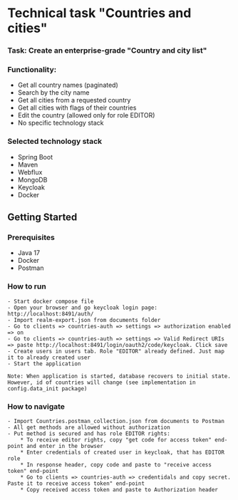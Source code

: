 # Technical task "Countries and cities"

### Task: Create an enterprise-grade "Country and city list"
### Functionality:
* Get all country names (paginated)
* Search by the city name
* Get all cities from a requested country
* Get all cities with flags of their countries
* Edit the country (allowed only for role EDITOR)
* No specific technology stack

### Selected technology stack
* Spring Boot
* Maven
* Webflux
* MongoDB
* Keycloak
* Docker

## Getting Started

### Prerequisites
* Java 17
* Docker
* Postman

### How to run
  ```shell
- Start docker compose file
- Open your browser and go keycloak login page: http://localhost:8491/auth/
- Import realm-export.json from documents folder
- Go to clients => countries-auth => settings => authorization enabled => on 
- Go to clients => countries-auth => settings => Valid Redirect URIs => paste http://localhost:8491/login/oauth2/code/keycloak. Click save
- Create users in users tab. Role "EDITOR" already defined. Just map it to already created user
- Start the application

Note: When application is started, database recovers to initial state. However, id of countries will change (see implementation in config.data_init package)
  ```

### How to navigate
  ```shell
- Import Countries.postman_collection.json from documents to Postman
- All get methods are allowed without authorization
- Put method is secured and has role EDITOR rights:
      * To receive editor rights, copy "get code for access token" end-point and enter in the browser
      * Enter credentials of created user in keycloak, that has EDITOR role
      * In response header, copy code and paste to "receive access token" end-point
      * Go to clients => countries-auth => credentidals and copy secret. Paste it to receive access token" end-point
      * Copy received access token and paste to Authorization header
  ```